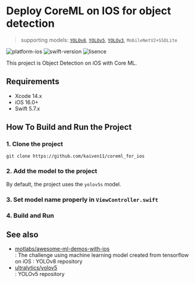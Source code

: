 # Deploy CoreML on IOS for object detection

> supporting models: [`YOLOv8`](https://github.com/ultralytics/yolov5), [`YOLOv5`](https://github.com/ultralytics/yolov5), [`YOLOv3`](https://github.com/ultralytics/yolov3), `MobileNetV2+SSDLite`

![platform-ios](https://img.shields.io/badge/platform-ios-lightgrey.svg)
![swift-version](https://img.shields.io/badge/swift-4.2-red.svg)
![lisence](https://img.shields.io/badge/license-MIT-black.svg)

This project is Object Detection on iOS with Core ML.

## Requirements

- Xcode 14.x
- iOS 16.0+
- Swift 5.7.x

## How To Build and Run the Project

### 1. Clone the project

```shell
git clone https://github.com/kaiven11/coreml_for_ios
```
### 2. Add the model to the project

By default, the project uses the `yolov5s` model. 
### 3. Set model name properly in `ViewController.swift`
### 4. Build and Run

## See also

- [motlabs/awesome-ml-demos-with-ios](https://github.com/motlabs/awesome-ml-demos-with-ios)<br>
  : The challenge using machine learning model created from tensorflow on iOS
  : YOLOv8 repository
- [ultralytics/yolov5](https://github.com/ultralytics/yolov5)<br>
  : YOLOv5 repository
